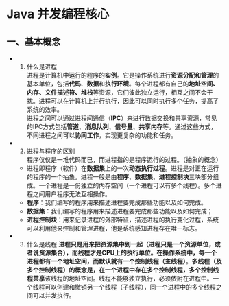 # Java 并发编程核心
## 一、基本概念
- 1. 什么是进程  
  进程是计算机中运行的程序的**实例**。它是操作系统进行**资源分配和管理**的基本单位，包括**代码**、**数据**和**执行环境**。每个进程都有自己的**地址空间、内存、文件描述符、堆栈**等资源，它们彼此独立运行，相互之间不会干扰。进程可以在计算机上并行执行，因此可以同时执行多个任务，提高了系统的效率。  
  进程之间可以通过进程间通信（**IPC**）来进行数据交换和共享资源，常见的IPC方式包括**管道**、**消息队列**、**信号量**、**共享内存**等。通过这些方式，不同进程之间可以**协同工作**，实现更复杂的功能和任务。
- 2. 进程与程序的区别  
  程序仅仅是一堆代码而已，而进程指的是程序运行的过程。（抽象的概念）  
  - 进程即程序（软件）在**数据集**上的一次**动态执行过程**。进程是对正在运行的程序的一个抽象。进程一般是由**程序**、**数据集**、**进程控制块**三块部分组成。一个进程是一份独立的内存空间（一个进程可以有多个线程）。多个进程之间用户程序无法互相操作。 
  - **程序**：我们编写的程序用来描述进程要完成那些功能以及如何完成。   
  - **数据集**：我们编写的程序用来描述进程要完成那些功能以及如何完成；
  - **进程控制块**：用来记录进程的外部特征，描述进程的执行变化过程，系统可以利用他来控制和管理进程，他是系统感知进程存在唯一标志。
- 3. 什么是线程
  **进程只是用来把资源集中到一起（进程只是一个资源单位，或者说资源集合），而线程才是CPU上的执行单位。**在操作系统中，每一个进程都有一个地址空间，而默认就有一个**控制线程（主线程）**。**多线程（及多个控制线程）**的概念是，在一个进程中存在多个控制线程，多个控制线程**共享**该线程的地址空间。线程不能够独立执行，必须依附在进程中。一个线程可以创建和撤销另一个线程（子线程），同一个进程中的多个线程之间可以并发执行。
    
